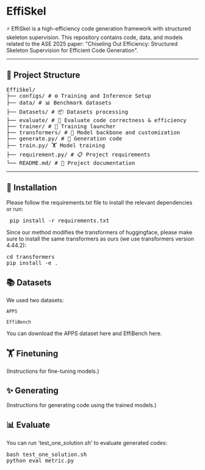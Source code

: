 # EffiSkel

⚡️ EffiSkel is a high-efficiency code generation framework with structured skeleton supervision.
This repository contains code, data, and models related to the ASE 2025 paper: "Chiseling Out Efficiency: Structured Skeleton Supervision for Efficient Code Generation".

---

## 📁 Project Structure

<pre>
EffiSkel/
├── configs/ # ⚙️ Training and Inference Setup
├── data/ # 📊 Benchmark datasets
├── Datasets/ # 📦 Datasets processing
├── evaluate/ # 📝 Evaluate code correctness & efficiency
├── trainer/ # 🎯 Training launcher
├── transformers/ # 🧩 Model backbone and customization
├── generate.py/ # 🚀 Generation code
├── train.py/ 🏋️ Model training
├── requirement.py/ # 📋 Project requirements
└── README.md/ # 📖 Project documentation
</pre>
  
---

## 🧰 Installation 

Please follow the requirements.txt file to install the relevant dependencies or run:

<pre> pip install -r requirements.txt</pre>

Since our method modifies the transformers of huggingface, please make sure to install the same transformers as ours (we use transformers version 4.44.2):

<pre>
cd transformers
pip install -e .
</pre>
  
## 📚 Datasets

We used two datasets:

    APPS

    EffiBench

You can download the APPS dataset here and EffiBench here.

## 🏋️ Finetuning

(Instructions for fine-tuning models.)

## ✨ Generating

(Instructions for generating code using the trained models.)

## 📊 Evaluate

You can run 'test_one_solution.sh' to evaluate generated codes:

<pre>
bash test_one_solution.sh
python eval_metric.py
</pre>





